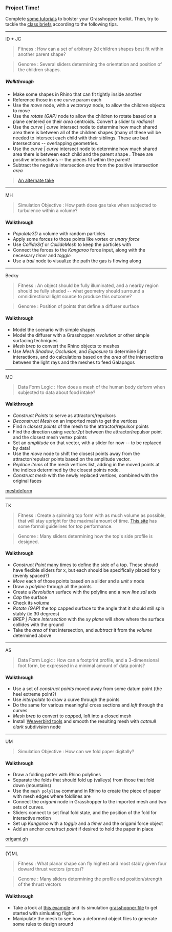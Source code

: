 ### Project Time!

Complete [some tutorials](http://formularch.blogspot.com) to bolster your Grasshopper toolkit. Then, try to tackle the [class briefs](../week7/homework.md) according to the following tips.


-----

ID + JC

> Fitness : How can a set of arbitrary 2d children shapes best fit within another parent shape?

> Genome : Several sliders determining the orientation and position of the children shapes.

##### Walkthrough
- Make some shapes in Rhino that can fit tightly inside another
- Reference those in one *curve* param each
- Use the *move* node, with a *vectorxyz* node, to allow the children objects to move
- Use the *rotate (GAP)* node to allow the children to rotate based on a plane centered on their *area* centroids. Convert a slider to *radians*!
- Use the *curve | curve* intersect node to determine how much shared area there is between all of the children shapes (many of these will be needed to intersect each child with their siblings. These are bad intersections -- overlapping geometries.
- Use the *curve | curve* intersect node to determine how much shared area there is between each child and the parent shape . These are positive intersections -- the pieces fit within the parent!
- Subtract the negative intersection *area* from the positive intersection *area*

> [An alternate take](http://www.designcoding.net/packing-objects-with-galapagos/)

-----

MH
> Simulation Objective : How path does gas take when subjected to turbulence within a volume?

#### Walkthrough
- *Populate3D* a volume with random particles
- Apply some forces to those points like *vortex* or *unary force*  
- Use *CollideSrf* or *CollideMesh* to keep the particles with
- Connect the forces to the *Kangaroo* force input, along with the necessary *timer* and *toggle*
- Use a *trail* node to visualize the path the gas is flowing along

-----

Becky

> Fitness : An object should be fully illuminated, and a nearby region should be fully shaded -- what geometry should surround a omnidirectional light source to produce this outcome?

> Genome : Position of points that define a diffuser surface

#### Walkthrough
- Model the scenario with simple shapes
- Model the diffuser with a Grasshopper *revolution* or other simple surfacing techniques
- *Mesh brep* to convert the Rhino objects to meshes
- Use *Mesh Shadow*, *Occlusion*, and *Exposure* to determine light interactions, and do calculations based on the *area* of the intersections between the light rays and the meshes to feed Galapagos 

-----

MC

> Data Form Logic : How does a mesh of the human body deform when subjected to data about food intake?

#### Walkthrough
- *Construct Points* to serve as attractors/repulsors
- *Deconstruct Mesh* on an imported mesh to get the vertices
- Find n *closest points* of the mesh to the attractor/repulsor points
- Find the direction using *vector2pt* between the attractor/repulsor point and the closest mesh vertex points
- Set an *amplitude* on that vector, with a slider for now -- to be replaced by data!
- Use the *move* node to shift the closest points away from the attractor/repulsor points based on the amplitude vector.
- *Replace items* of the mesh vertices list, adding in the moved points at the indices determined by the closest points node.
- *Construct mesh* with the newly replaced vertices, combined with the original faces

[meshdeform](meshdeform.gh)

-----

TK

> Fitness : Create a spinning top form with as much volume as possible, that will stay upright for the maximal amount of time. [This site](http://www.angelfire.com/folk/bobrian/topprinciplespin/spinprinciples.htm) has some formal guidelines for *top* performance.

> Genome : Many sliders determining how the top's side profile is designed.

#### Walkthrough
- *Construct Point* many times to define the side of a top. These should have flexible sliders for x, but each should be specifically placed for y (evenly spaced?)
- *Move* each of those points based on a slider and a *unit x* node
- Draw a *polyline* through all the points
- Create a *Revolution* surface with the polyline and a new *line sdl* axis
- *Cap* the surface
- Check its *volume*
- *Rotate (GAP)* the top capped surface to the angle that it should still spin stably (ie 30 degrees)
- *BREP | Plane Intersection* with the *xy plane* will show where the surface collides with the ground
- Take the *area* of that intersection, and *subtract* it from the *volume* determined above

-----

AS

> Data Form Logic : How can a footprint profile, and a 3-dimensional foot form, be expressed in a minimal amount of data points? 

#### Walkthrough
- Use a set of *construct points* moved away from some datum point (the heel extreme point?) 
- Use *interpolate* to draw a curve through the points
- Do the same for various meaningful cross sections and *loft* through the curves
- *Mesh brep* to convert to *cap*ped, loft into a closed mesh
- Install [Weaverbird tools](http://www.giuliopiacentino.com/weaverbird/) and smooth the resulting mesh with *catmull clark* subdivision node

----

UM

> Simulation Objective : How can we fold paper digitally?

#### Walkthrough

- Draw a folding patter with Rhino polylines
- Separate the folds that should fold up (valleys) from those that fold down (mountains)
- Use the `mesh polyline` command in Rhino to create the piece of paper with mesh edges where foldlines are
- Connect the *origami* node in Grasshopper to the imported mesh and two sets of curves.
- Sliders connect to set final fold state, and the position of the fold for interactive motion
- Set up *Kangaroo* with a *toggle* and a *timer* and the origami force object
- Add an anchor *construct point* if desired to hold the paper in place

[origami.gh](origami.gh)

-----

(Y)ML

> Fitness : What planar shape can fly highest and most stably given four doward thrust vectors (props)?

> Genome : Many sliders determining the profile and position/strength of the thrust vectors

#### Walkthrough

- Take a look at [this example](prop.3dm) and its simulation [grasshopper file](prop.gh) to get started with simluating flight.
- Manipulate the mesh to see how a deformed object flies to generate some rules to design around
